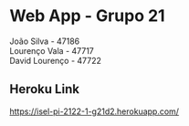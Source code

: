 # Web App - Grupo 21

João Silva - 47186  
Lourenço Vala - 47717  
David Lourenço - 47722  

## Heroku Link

https://isel-pi-2122-1-g21d2.herokuapp.com/  
